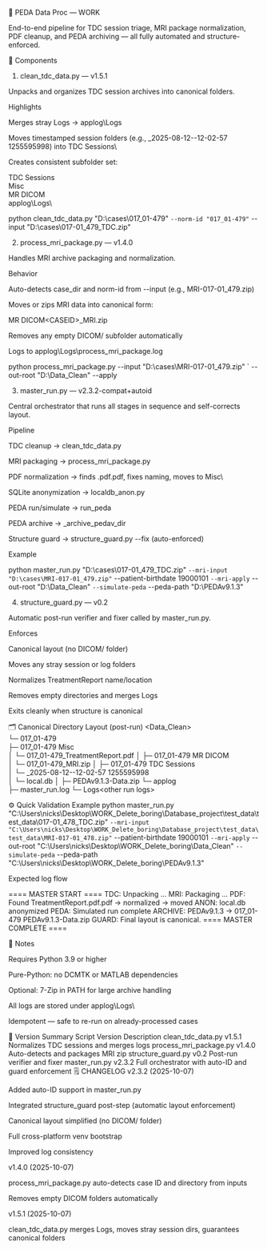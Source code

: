 📂 PEDA Data Proc — WORK

End-to-end pipeline for TDC session triage, MRI package normalization, PDF cleanup, and PEDA archiving — all fully automated and structure-enforced.

🧩 Components
1) clean_tdc_data.py — v1.5.1

Unpacks and organizes TDC session archives into canonical folders.

Highlights

Merges stray Logs → applog\Logs

Moves timestamped session folders (e.g., _2025-08-12--12-02-57 1255595998) into
<CASEID> TDC Sessions\

Creates consistent subfolder set:

<CASEID> TDC Sessions\
<CASEID> Misc\
<CASEID> MR DICOM\
applog\Logs\

python clean_tdc_data.py "D:\cases\017_01-479" `
  --norm-id "017_01-479" `
  --input "D:\cases\017-01_479_TDC.zip"

2) process_mri_package.py — v1.4.0

Handles MRI archive packaging and normalization.

Behavior

Auto-detects case_dir and norm-id from --input (e.g., MRI-017-01_479.zip)

Moves or zips MRI data into canonical form:

<CASEID> MR DICOM\<CASEID>_MRI.zip


Removes any empty DICOM/ subfolder automatically

Logs to applog\Logs\process_mri_package.log

python process_mri_package.py --input "D:\cases\MRI-017-01_479.zip" `
  --out-root "D:\Data_Clean" --apply

3) master_run.py — v2.3.2-compat+autoid

Central orchestrator that runs all stages in sequence and self-corrects layout.

Pipeline

TDC cleanup → clean_tdc_data.py

MRI packaging → process_mri_package.py

PDF normalization → finds .pdf.pdf, fixes naming, moves to Misc\

SQLite anonymization → localdb_anon.py

PEDA run/simulate → run_peda

PEDA archive → _archive_pedav_dir

Structure guard → structure_guard.py --fix (auto-enforced)

Example

python master_run.py "D:\cases\017-01_479_TDC.zip" `
  --mri-input "D:\cases\MRI-017-01_479.zip" `
  --patient-birthdate 19000101 `
  --mri-apply `
  --out-root "D:\Data_Clean" `
  --simulate-peda `
  --peda-path "D:\PEDAv9.1.3"

4) structure_guard.py — v0.2

Automatic post-run verifier and fixer called by master_run.py.

Enforces

Canonical layout (no DICOM/ folder)

Moves any stray session or log folders

Normalizes TreatmentReport name/location

Removes empty directories and merges Logs

Exits cleanly when structure is canonical

🗂 Canonical Directory Layout (post-run)
<Data_Clean>\
  └─ 017_01-479\
      ├─ 017_01-479 Misc\
      │    └─ 017_01-479_TreatmentReport.pdf
      │
      ├─ 017_01-479 MR DICOM\
      │    └─ 017_01-479_MRI.zip
      │
      ├─ 017_01-479 TDC Sessions\
      │    └─ _2025-08-12--12-02-57 1255595998\
      │         └─ local.db
      │
      ├─ PEDAv9.1.3-Data.zip
      └─ applog\
          ├─ master_run.log
          └─ Logs\<other run logs>

⚙️ Quick Validation Example
python master_run.py "C:\Users\nicks\Desktop\WORK_Delete_boring\Database_project\test_data\test_data\017-01_478_TDC.zip" `
  --mri-input "C:\Users\nicks\Desktop\WORK_Delete_boring\Database_project\test_data\test_data\MRI-017-01_478.zip" `
  --patient-birthdate 19000101 `
  --mri-apply `
  --out-root "C:\Users\nicks\Desktop\WORK_Delete_boring\Data_Clean" `
  --simulate-peda `
  --peda-path "C:\Users\nicks\Desktop\WORK_Delete_boring\PEDAv9.1.3"


Expected log flow

==== MASTER START ====
TDC: Unpacking ...
MRI: Packaging ...
PDF: Found TreatmentReport.pdf.pdf → normalized → moved
ANON: local.db anonymized
PEDA: Simulated run complete
ARCHIVE: PEDAv9.1.3 → 017_01-479 PEDAv9.1.3-Data.zip
GUARD: Final layout is canonical.
==== MASTER COMPLETE ====

🧠 Notes

Requires Python 3.9 or higher

Pure-Python: no DCMTK or MATLAB dependencies

Optional: 7-Zip in PATH for large archive handling

All logs are stored under applog\Logs\

Idempotent — safe to re-run on already-processed cases

🧾 Version Summary
Script	Version	Description
clean_tdc_data.py	v1.5.1	Normalizes TDC sessions and merges logs
process_mri_package.py	v1.4.0	Auto-detects and packages MRI zip
structure_guard.py	v0.2	Post-run verifier and fixer
master_run.py	v2.3.2	Full orchestrator with auto-ID and guard enforcement
🗒️ CHANGELOG
v2.3.2 (2025-10-07)

Added auto-ID support in master_run.py

Integrated structure_guard post-step (automatic layout enforcement)

Canonical layout simplified (no DICOM/ folder)

Full cross-platform venv bootstrap

Improved log consistency

v1.4.0 (2025-10-07)

process_mri_package.py auto-detects case ID and directory from inputs

Removes empty DICOM folders automatically

v1.5.1 (2025-10-07)

clean_tdc_data.py merges Logs, moves stray session dirs, guarantees canonical folders